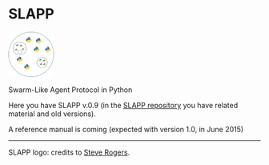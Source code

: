 SLAPP
=====
<img src="./slapp-logo.png" height="90" />


Swarm-Like Agent Protocol in Python

Here you have SLAPP v.0.9 (in the [SLAPP repository](http://eco83.econ.unito.it/terna/slapp_dep) you have related material and old versions).

A reference manual is coming (expected with version 1.0, in June 2015)

---
SLAPP logo: credits to [Steve Rogers](https://www.linkedin.com/in/shrogers).
